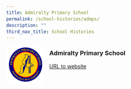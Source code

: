 ```yaml
---
title: Admiralty Primary School
permalink: /school-histories/admps/
description: ""
third_nav_title: School Histories
---
```

<img src="/images/admps.png" style="width:20%;margin-right:15px;" align = "left">

### **Admiralty Primary School**
[URL to website](https://admiraltypri.moe.edu.sg/)
